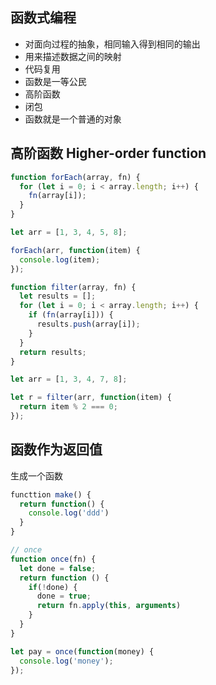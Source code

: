 ## 函数式编程

- 对面向过程的抽象，相同输入得到相同的输出
- 用来描述数据之间的映射
- 代码复用
- 函数是一等公民
- 高阶函数
- 闭包
- 函数就是一个普通的对象

## 高阶函数 Higher-order function

```js
function forEach(array, fn) {
  for (let i = 0; i < array.length; i++) {
    fn(array[i]);
  }
}

let arr = [1, 3, 4, 5, 8];

forEach(arr, function(item) {
  console.log(item);
});

function filter(array, fn) {
  let results = [];
  for (let i = 0; i < array.length; i++) {
    if (fn(array[i])) {
      results.push(array[i]);
    }
  }
  return results;
}

let arr = [1, 3, 4, 7, 8];

let r = filter(arr, function(item) {
  return item % 2 === 0;
});
```

## 函数作为返回值

生成一个函数

```js
functtion make() {
  return function() {
    console.log('ddd')
  }
}

// once
function once(fn) {
  let done = false;
  return function () {
    if(!done) {
      done = true;
      return fn.apply(this, arguments)
    }
  }
}

let pay = once(function(money) {
  console.log('money');
});
```
